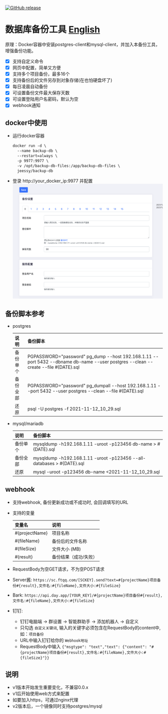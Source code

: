<a href="https://github.com/jeessy2/backup-db/releases/latest"><img alt="GitHub release" src="https://img.shields.io/github/release/jeessy2/backup-db.svg?logo=github&style=flat-square"></a>
# 数据库备份工具 [English](README-EN.md)
  原理：Docker容器中安装postgres-client和mysql-client，并加入本备份工具，增强备份功能。
  - [x] 支持自定义命令
  - [x] 网页中配置，简单又方便
  - [x] 支持多个项目备份，最多16个
  - [x] 支持备份后的文件另存到对象存储(在也怕硬盘坏了)
  - [x] 每日凌晨自动备份
  - [x] 可设置备份文件最大保存天数
  - [x] 可设置登陆用户名密码，默认为空
  - [x] webhook通知

## docker中使用
- 运行docker容器
  ```
  docker run -d \
    --name backup-db \
    --restart=always \
    -p 9977:9977 \
    -v /opt/backup-db-files:/app/backup-db-files \
    jeessy/backup-db
  ```
- 登录 http://your_docker_ip:9977 并配置
  ![avatar](https://raw.githubusercontent.com/jeessy2/backup-db/master/backup-db-web.png)


## 备份脚本参考
 - postgres

    |  说明   | 备份脚本  |
    |  ----  | ----  |
    | 备份单个  | PGPASSWORD="password" pg_dump --host 192.168.1.11 --port 5432 --dbname db-name --user postgres --clean --create --file #{DATE}.sql |
    | 备份全部  | PGPASSWORD="password" pg_dumpall --host 192.168.1.11 --port 5432 --user postgres --clean --file #{DATE}.sql |
    | 还原  | psql -U postgres -f 2021-11-12_10_29.sql |

 -  mysql/mariadb

    |  说明   | 备份脚本  |
    |  ----  | ----  |
    | 备份单个  | mysqldump -h192.168.1.11 -uroot -p123456 db-name > #{DATE}.sql |
    | 备份全部  | mysqldump -h192.168.1.11 -uroot -p123456 --all-databases > #{DATE}.sql |
    | 还原  | mysql -uroot -p123456 db-name <2021-11-12_10_29.sql |

## webhook
- 支持webhook, 备份更新成功或不成功时, 会回调填写的URL
- 支持的变量

  |  变量名   | 说明  |
  |  ----  | ----  |
  | #{projectName}  | 项目名称 |
  | #{fileName}  | 备份后的文件名称 |
  | #{fileSize}  | 文件大小 (MB) |
  | #{result}  | 备份结果（成功/失败） |

- RequestBody为空GET请求，不为空POST请求
- Server酱: `https://sc.ftqq.com/[SCKEY].send?text=#{projectName}项目备份#{result},文件名:#{fileName},文件大小:#{fileSize}`
- Bark: `https://api.day.app/[YOUR_KEY]/#{projectName}项目备份#{result},文件名:#{fileName},文件大小:#{fileSize}`
- 钉钉:
  - 钉钉电脑端 -> 群设置 -> 智能群助手 -> 添加机器人 -> 自定义
  - 只勾选 `自定义关键词`, 输入的关键字必须包含在RequestBody的content中, 如：`项目备份`
  - URL中输入钉钉给你的 `Webhook地址`
  - RequestBody中输入 `{"msgtype": "text","text": {"content": "#{projectName}项目备份#{result},文件名:#{fileName},文件大小:#{fileSize}"}}`

## 说明
  - v1版本开始发生重要变化，不兼容0.0.x
  - v1后开始使用web方式来配置
  - 如要加入https，可通过nginx代理
  - v2版本后，一个镜像同时支持postgres/mysql
